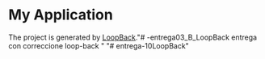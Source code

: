 # My Application

The project is generated by [LoopBack](http://loopback.io)."# -entrega03_B_LoopBack entrega con correccione loop-back " 
"# entrega-10LoopBack" 
